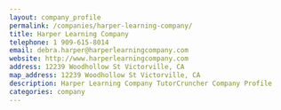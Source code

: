 ```yaml
---
layout: company_profile
permalink: /companies/harper-learning-company/
title: Harper Learning Company
telephone: 1 909-615-8014
email: debra.harper@harperlearningcompany.com
website: http://www.harperlearningcompany.com
address: 12239 Woodhollow St Victorville, CA
map_address: 12239 Woodhollow St Victorville, CA
description: Harper Learning Company TutorCruncher Company Profile
categories: company
---
```


